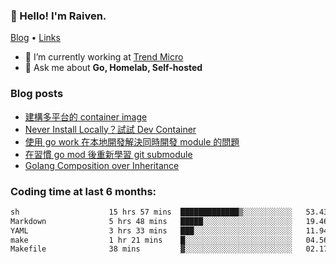 <!-- ![Codewars](https://www.codewars.com/users/omegaatt36/badges/small) -->
### 👋 Hello! I'm Raiven.
[Blog](https://www.omegaatt.com) • [Links](https://link.omegaatt.com)

- 🔭 I’m currently working at [Trend Micro](https://www.trendmicro.com)
- 💬 Ask me about **Go, Homelab, Self-hosted**

### Blog posts
<!-- BLOG-POST-LIST:START -->
- [建構多平台的 container image](https://www.omegaatt.com/blogs/develop/2025/building_multiple_platform_container_image/)
- [Never Install Locally？試試 Dev Container](https://www.omegaatt.com/blogs/develop/2025/dev_container/)
- [使用 go work 在本地開發解決同時開發 module 的問題](https://www.omegaatt.com/blogs/develop/2025/go_module_and_go_work/)
- [在習慣 go mod 後重新學習 git submodule](https://www.omegaatt.com/blogs/develop/2025/git_submodule_turorial/)
- [Golang Composition over Inheritance](https://www.omegaatt.com/blogs/develop/2025/golang_composition_over_inheritance/)
<!-- BLOG-POST-LIST:END -->

### Coding time at last 6 months:
<!--START_SECTION:waka-->

```txt
sh                    15 hrs 57 mins  █████████████▒░░░░░░░░░░░   53.43 %
Markdown              5 hrs 48 mins   █████░░░░░░░░░░░░░░░░░░░░   19.46 %
YAML                  3 hrs 33 mins   ███░░░░░░░░░░░░░░░░░░░░░░   11.94 %
make                  1 hr 21 mins    █░░░░░░░░░░░░░░░░░░░░░░░░   04.56 %
Makefile              38 mins         ▓░░░░░░░░░░░░░░░░░░░░░░░░   02.17 %
```

<!--END_SECTION:waka-->
